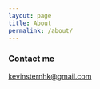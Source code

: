 ```yaml
---
layout: page
title: About
permalink: /about/
---
```


### Contact me

[kevinsternhk@gmail.com](mailto:kevinsternhk@gmail.com)
